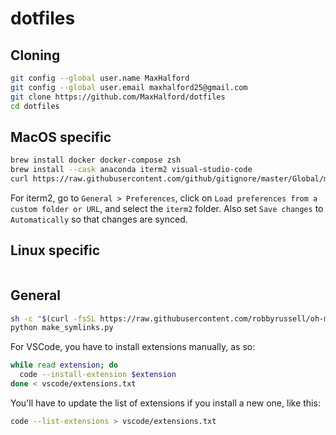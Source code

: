 # dotfiles

## Cloning

```sh
git config --global user.name MaxHalford
git config --global user.email maxhalford25@gmail.com
git clone https://github.com/MaxHalford/dotfiles
cd dotfiles
```

## MacOS specific

```sh
brew install docker docker-compose zsh
brew install --cask anaconda iterm2 visual-studio-code
curl https://raw.githubusercontent.com/github/gitignore/master/Global/macOS.gitignore -o ~/.gitignore
```

For iterm2, go to `General > Preferences`, click on `Load preferences from a custom folder or URL`, and select the `iterm2` folder. Also set `Save changes` to `Automatically` so that changes are synced.

## Linux specific

```sh
```

## General

```sh
sh -c "$(curl -fsSL https://raw.githubusercontent.com/robbyrussell/oh-my-zsh/master/tools/install.sh)"
python make_symlinks.py
```

For VSCode, you have to install extensions manually, as so:

```sh
while read extension; do
  code --install-extension $extension
done < vscode/extensions.txt
```

You'll have to update the list of extensions if you install a new one, like this:

```sh
code --list-extensions > vscode/extensions.txt
```
